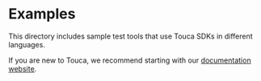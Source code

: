 # Examples

This directory includes sample test tools that use Touca SDKs in different
languages.

If you are new to Touca, we recommend starting with our
[documentation website](https://touca.io/docs).
